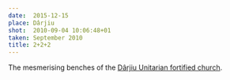 ```yaml
---
date:  2015-12-15
place: Dârjiu
shot:  2010-09-04 10:06:48+01
taken: September 2010
title: 2+2+2
---
```


The mesmerising benches of the [Dârjiu Unitarian fortified church](https://en.wikipedia.org/wiki/D%C3%A2rjiu_fortified_church).
